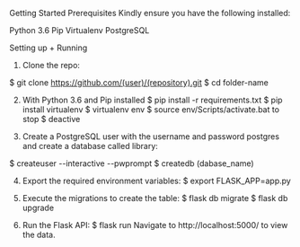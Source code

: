Getting Started
Prerequisites
Kindly ensure you have the following installed:

Python 3.6
Pip
Virtualenv
PostgreSQL

Setting up + Running
1. Clone the repo:

$ git clone https://github.com/(user)/(repository).git
$ cd folder-name

2. With Python 3.6 and Pip installed
$ pip install -r requirements.txt
$ pip install virtualenv
$ virtualenv env 
$ source env/Scripts/activate.bat
to stop 
$ deactive

3. Create a PostgreSQL user with the username and password postgres and create a database called library:

$ createuser --interactive --pwprompt
$ createdb (dabase_name)

4. Export the required environment variables:
$ export FLASK_APP=app.py

1. Execute the migrations to create the table:
$ flask db migrate
$ flask db upgrade

6. Run the Flask API:
$ flask run
Navigate to http://localhost:5000/ to view the data.